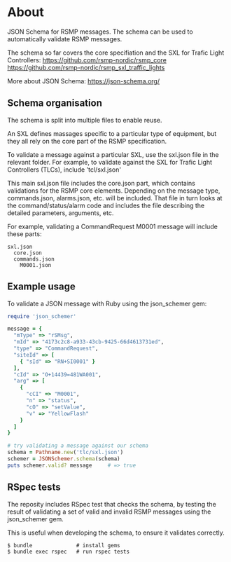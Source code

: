 # About
JSON Schema for RSMP messages. The schema can be used to automatically validate RSMP messages.

The schema so far covers the core specifiation and the SXL for Trafic Light Controllers:
https://github.com/rsmp-nordic/rsmp_core
https://github.com/rsmp-nordic/rsmp_sxl_traffic_lights

More about JSON Schema:
https://json-schema.org/

## Schema organisation
The schema is split into multiple files to enable reuse.

An SXL defines massages specific to a particular type of equipment, but they all rely on the core part of the RSMP specification.

To validate a message against a particular SXL, use the sxl.json file in the relevant folder.
For example, to validate against the SXL for Trafic Light Controllers (TLCs), include 'tcl/sxl.json'

This main sxl.json file includes the core.json part, which contains validations for the RSMP core elements.
Depending on the message type, commands.json, alarms.json, etc. will be included. That file in turn looks at the command/status/alarm code and includes the file describing the detailed parameters, arguments, etc.

For example, validating a CommandRequest M0001 message will include these parts:

```
sxl.json
  core.json
  commands.json
    M0001.json
```

## Example usage
To validate a JSON message with Ruby using the json_schemer gem:

```ruby
require 'json_schemer'

message = {
  "mType" => "rSMsg",
  "mId" => "4173c2c8-a933-43cb-9425-66d4613731ed",
  "type" => "CommandRequest",
  "siteId" => [
    { "sId" => "RN+SI0001" }
  ],
  "cId" => "O+14439=481WA001",
  "arg" => [
    {
      "cCI" => "M0001",
      "n" => "status",
      "cO" => "setValue",
      "v" => "YellowFlash"
    }
  ]
}

# try validating a message against our schema
schema = Pathname.new('tlc/sxl.json')
schemer = JSONSchemer.schema(schema)
puts schemer.valid? message     # => true
```

## RSpec tests
The reposity includes RSpec test that checks the schema, by testing the result of validating a set of valid and invalid RSMP messages using the json_schemer gem.

This is useful when developing the schema, to ensure it validates correctly.


```
$ bundle              # install gems
$ bundle exec rspec   # run rspec tests
```
